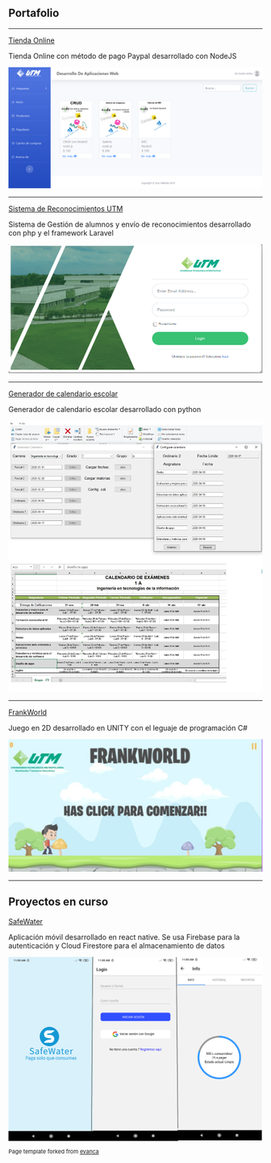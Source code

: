 ## Portafolio

--- 
[Tienda Online](#)
<p>Tienda Online con método de pago Paypal desarrollado con NodeJS</p>
<img src="images/5.png?raw=true"/>

--- 
[Sistema de Reconocimientos UTM](#)
<p>Sistema de Gestión de alumnos y envío de reconocimientos desarrollado con php y el framework Laravel</p>
<img src="images/1.png?raw=true"/>

---
[Generador de calendario escolar](#)
<p>Generador de calendario escolar desarrollado con python</p>
<img src="images/generador calendario.jpg?raw=true"/>

---
[FrankWorld](#)
<p>Juego en 2D desarrollado en UNITY con el leguaje de programación C#</p>
<img src="images/3.jpg?raw=true"/>

---
## Proyectos en curso
[SafeWater](#)
<p>Aplicación móvil desarrollado en react native. Se usa Firebase para la autenticación y Cloud Firestore para el almacenamiento de datos</p>
<img src="images/app.png?raw=true"/>


<p style="font-size:11px">Page template forked from <a href="https://github.com/evanca/quick-portfolio">evanca</a></p>
<!-- Remove above link if you don't want to attibute -->
